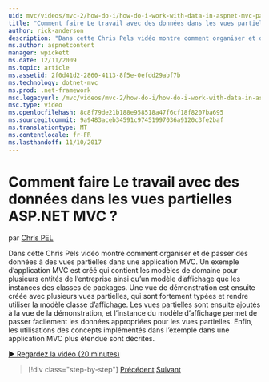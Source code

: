 ```yaml
---
uid: mvc/videos/mvc-2/how-do-i/how-do-i-work-with-data-in-aspnet-mvc-partial-views
title: "Comment faire Le travail avec des données dans les vues partielles ASP.NET MVC ? | Microsoft Docs"
author: rick-anderson
description: "Dans cette Chris Pels vidéo montre comment organiser et de passer des données à des vues partielles dans une application MVC. Un exemple d’application MVC est créé qui contient le domaine..."
ms.author: aspnetcontent
manager: wpickett
ms.date: 12/11/2009
ms.topic: article
ms.assetid: 2f0d41d2-2860-4113-8f5e-0efdd29abf7b
ms.technology: dotnet-mvc
ms.prod: .net-framework
msc.legacyurl: /mvc/videos/mvc-2/how-do-i/how-do-i-work-with-data-in-aspnet-mvc-partial-views
msc.type: video
ms.openlocfilehash: 8c8f79de21b188e958518a47f6cf18f8207ba695
ms.sourcegitcommit: 9a9483aceb34591c97451997036a9120c3fe2baf
ms.translationtype: MT
ms.contentlocale: fr-FR
ms.lasthandoff: 11/10/2017
---
```

<a name="how-do-i-work-with-data-in-aspnet-mvc-partial-views"></a>Comment faire Le travail avec des données dans les vues partielles ASP.NET MVC ?
====================
par [Chris PEL](https://twitter.com/chrispels)

Dans cette Chris Pels vidéo montre comment organiser et de passer des données à des vues partielles dans une application MVC. Un exemple d’application MVC est créé qui contient les modèles de domaine pour plusieurs entités de l’entreprise ainsi qu’un modèle d’affichage que les instances des classes de packages. Une vue de démonstration est ensuite créée avec plusieurs vues partielles, qui sont fortement typées et rendre utiliser la modèle classe d’affichage. Les vues partielles sont ensuite ajoutés à la vue de la démonstration, et l’instance du modèle d’affichage permet de passer facilement les données appropriées pour les vues partielles. Enfin, les utilisations des concepts implémentés dans l’exemple dans une application MVC plus étendue sont décrites.

[&#9654; Regardez la vidéo (20 minutes)](https://channel9.msdn.com/Blogs/ASP-NET-Site-Videos/how-do-i-work-with-data-in-aspnet-mvc-partial-views)

>[!div class="step-by-step"]
[Précédent](how-do-i-return-json-formatted-data-for-an-ajax-call-in-an-aspnet-mvc-web-application.md)
[Suivant](how-do-i-implement-view-models-to-manage-data-for-aspnet-mvc-views.md)
